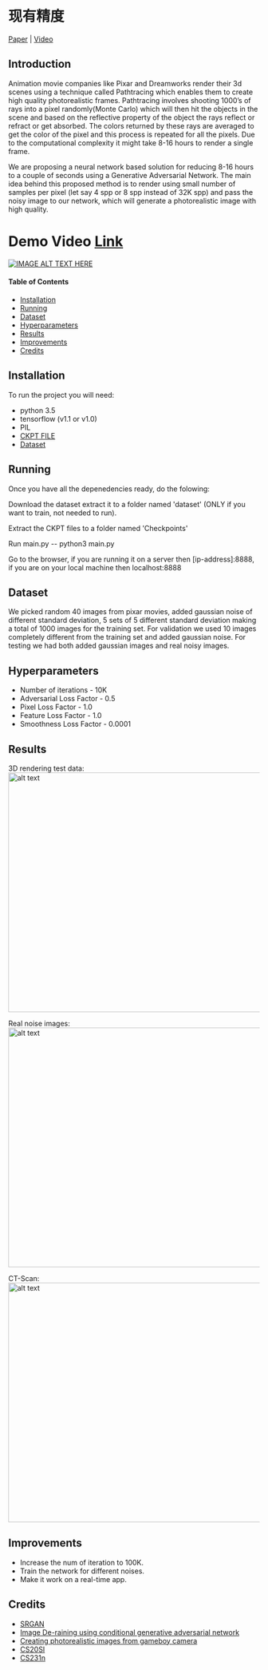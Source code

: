 # 现有精度
[Paper](https://uofi.box.com/shared/static/s16nc93x8j6ctd0ercx9juf5mqmqx4bp.pdf) | [Video](https://www.youtube.com/watch?v=Yh_Bsoe-Qj4)

## Introduction

Animation movie companies like Pixar and Dreamworks render their 3d scenes using a technique called Pathtracing which enables them to create high quality photorealistic frames. Pathtracing involves shooting 1000’s of rays into a pixel randomly(Monte Carlo) which will then hit the objects in the scene and based on the reflective property of the object the rays reflect or refract or get absorbed. The colors returned by these rays are averaged to get the color of the pixel and this process is repeated for all the pixels. Due to the computational complexity it might take 8-16 hours to render a single frame. 

We are proposing a neural network based solution for reducing 8-16 hours to a couple of seconds using a Generative Adversarial Network. The main idea behind this proposed method is to render using small number of samples per pixel (let say 4 spp or 8 spp instead of 32K spp) and pass the noisy image to our network, which will generate a photorealistic image with high quality. 

# Demo Video [Link](https://www.youtube.com/watch?v=Yh_Bsoe-Qj4)

[![IMAGE ALT TEXT HERE](https://img.youtube.com/vi/Yh_Bsoe-Qj4/0.jpg)](https://www.youtube.com/watch?v=Yh_Bsoe-Qj4)



#### Table of Contents

* [Installation](#installation)
* [Running](#running)
* [Dataset](#dataset)
* [Hyperparameters](#hyperparameter)
* [Results](#results)
* [Improvements](#improvements)
* [Credits](#credits)

## Installation

To run the project you will need:
 * python 3.5
 * tensorflow (v1.1 or v1.0)
 * PIL
 * [CKPT FILE](https://uofi.box.com/shared/static/21a5jwdiqpnx24c50cyolwzwycnr3fwe.gz)
 * [Dataset](https://uofi.box.com/shared/static/gy0t3vgwtlk1933xbtz1zvhlakkdac3n.zip)

## Running

Once you have all the depenedencies ready, do the folowing:

Download the dataset extract it to a folder named 'dataset' (ONLY if you want to train, not needed to run).

Extract the CKPT files to a folder named 'Checkpoints'

Run main.py -- python3 main.py

Go to the browser, if you are running it on a server then [ip-address]:8888, if you are on your local machine then localhost:8888

## Dataset
We picked random 40 images from pixar movies, added gaussian noise of different standard deviation, 5 sets of 5 different standard deviation making a total of 1000 images for the training set. For validation we used 10 images completely different from the training set and added gaussian noise. For testing we had both added gaussian images and real noisy images.

## Hyperparameters
* Number of iterations - 10K
* Adversarial Loss Factor - 0.5
* Pixel Loss Factor - 1.0
* Feature Loss Factor - 1.0
* Smoothness Loss Factor - 0.0001

## Results
3D rendering test data:
<img src="https://github.com/manumathewthomas/CS523Project3/blob/master/result1.PNG" alt="alt text" width="960" height="480">

Real noise images:
<img src="https://github.com/manumathewthomas/CS523Project3/blob/master/result2.png" alt="alt text" width="960" height="480">

CT-Scan:
<img src="https://github.com/manumathewthomas/CS523Project3/blob/master/result3.PNG" alt="alt text" width="960" height="480">
 

## Improvements

* Increase the num of iteration to 100K.
* Train the network for different noises.
* Make it work on a real-time app.

## Credits

* [SRGAN](https://arxiv.org/pdf/1609.04802.pdf)
* [Image De-raining using conditional generative adversarial network](https://arxiv.org/pdf/1701.05957.pdf)
* [Creating photorealistic images from gameboy camera](http://www.pinchofintelligence.com/photorealistic-neural-network-gameboy/)
* [CS20SI](cs20si.stanford.edu)
* [CS231n](https://cs231n.github.io/)

